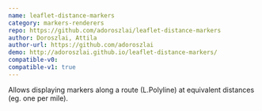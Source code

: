 ```yaml
---
name: leaflet-distance-markers
category: markers-renderers
repo: https://github.com/adoroszlai/leaflet-distance-markers
author: Doroszlai, Attila
author-url: https://github.com/adoroszlai
demo: http://adoroszlai.github.io/leaflet-distance-markers/
compatible-v0:
compatible-v1: true
---
```


Allows displaying markers along a route (L.Polyline) at equivalent distances (eg. one per mile).
